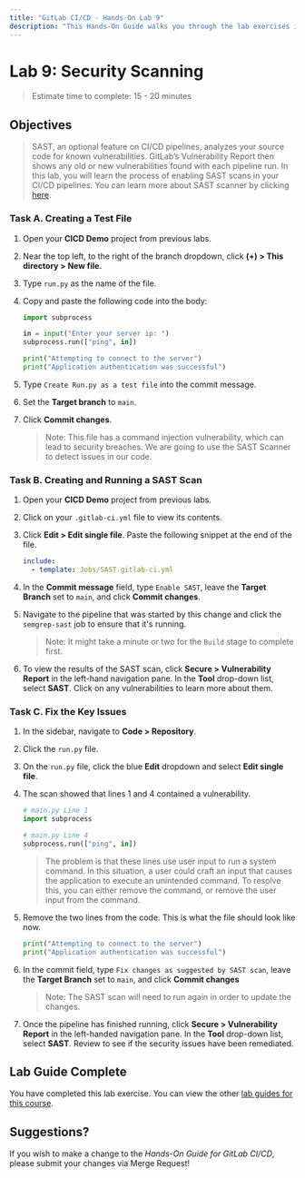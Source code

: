 ```yaml
---
title: "GitLab CI/CD - Hands-On Lab 9"
description: "This Hands-On Guide walks you through the lab exercises in the GitLab CI/CD course."
---
```


# Lab 9: Security Scanning

> Estimate time to complete: 15 - 20 minutes

## Objectives

> SAST, an optional feature on CI/CD pipelines, analyzes your source code for known vulnerabilities. GitLab’s Vulnerability Report then shows any old or new vulnerabilities found with each pipeline run. In this lab, you will learn the process of enabling SAST scans in your CI/CD pipelines. You can learn more about SAST scanner by clicking [here](https://docs.gitlab.com/ee/user/application_security/sast/).

### Task A. Creating a Test File

1. Open your **CICD Demo** project from previous labs.

1. Near the top left, to the right of the branch dropdown, click **(+) > This directory > New file.**

1. Type `run.py` as the name of the file.

1. Copy and paste the following code into the body:

    ```python
    import subprocess

    in = input("Enter your server ip: ")
    subprocess.run(["ping", in])

    print("Attempting to connect to the server")
    print("Application authentication was successful")
    ```

1. Type `Create Run.py as a test file` into the commit message.

1. Set the **Target branch** to `main`.

1. Click **Commit changes**.

    > Note: This file has a command injection vulnerability, which can lead to security breaches. We are going to use the SAST Scanner to detect issues in our code.

### Task B. Creating and Running a SAST Scan

1. Open your **CICD Demo** project from previous labs.

1. Click on your `.gitlab-ci.yml` file to view its contents.

1. Click **Edit > Edit single file**. Paste the following snippet at the end of the file.

    ```yml
    include:
      - template: Jobs/SAST.gitlab-ci.yml
    ```

1. In the **Commit message** field, type `Enable SAST`, leave the **Target Branch** set to `main`, and click **Commit changes**.

1. Navigate to the pipeline that was started by this change and click the `semgrep-sast` job to ensure that it's running. 

    > Note: It might take a minute or two for the `Build` stage to complete first.

1. To view the results of the SAST scan, click **Secure > Vulnerability Report** in the left-hand navigation pane. In the **Tool** drop-down list, select **SAST**. Click on any vulnerabilities to learn more about them.

### Task C. Fix the Key Issues

1. In the sidebar, navigate to **Code > Repository**.

1. Click the `run.py` file.

1. On the `run.py` file, click the blue **Edit** dropdown and select **Edit single file**.

1. The scan showed that lines 1 and 4 contained a vulnerability.

    ```python
    # main.py Line 1
    import subprocess
    ```

    ```python
    # main.py Line 4
    subprocess.run(["ping", in])
    ```

    > The problem is that these lines use user input to run a system command. In this situation, a user could craft an input that causes the application to execute an unintended command. To resolve this, you can either remove the command, or remove the user input from the command.

1. Remove the two lines from the code. This is what the file should look like now.

    ```python
    print("Attempting to connect to the server")
    print("Application authentication was successful")
    ```

1. In the commit field, type `Fix changes as suggested by SAST scan`, leave the **Target Branch** set to `main`, and click **Commit changes**

    > Note: The SAST scan will need to run again in order to update the changes.

1. Once the pipeline has finished running, click **Secure > Vulnerability Report** in the left-handed navigation pane. In the **Tool** drop-down list, select **SAST**. Review to see if the security issues have been remediated.

## Lab Guide Complete

You have completed this lab exercise. You can view the other [lab guides for this course](/handbook/customer-success/professional-services-engineering/education-services/gitlabcicdhandson).

## Suggestions?

If you wish to make a change to the *Hands-On Guide for GitLab CI/CD*, please submit your changes via Merge Request!
